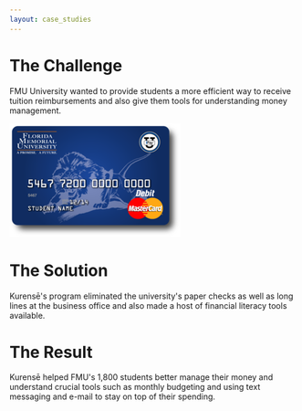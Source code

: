 ```yaml
---
layout: case_studies
---
```


# The Challenge

FMU University wanted to provide students a more efficient way to receive
tuition reimbursements and also give them tools for understanding money
management.

<img src='/images/case_studies/fmu.png' />

# The Solution

Kurensē's program eliminated the university's paper checks as well as long lines
at the business office and also made a host of financial literacy tools
available.

# The Result

Kurensē helped FMU's 1,800 students better manage their money and understand
crucial tools such as monthly budgeting and using text messaging and e-mail
to stay on top of their spending.
